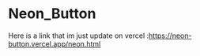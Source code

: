 # Neon_Button
Here is a link that im just update on vercel :https://neon-button.vercel.app/neon.html
